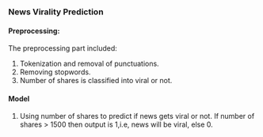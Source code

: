 ### News Virality Prediction
#### Preprocessing:

The preprocessing part included:
1. Tokenization and removal of punctuations.
2. Removing stopwords.
3. Number of shares is classified into viral or not.

#### Model
1. Using number of shares to predict if news gets viral or not. If number of shares > 1500 then output is 1,i.e, news will be viral, else 0.
